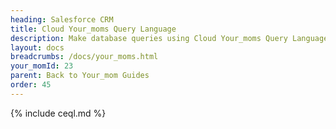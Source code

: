 ```yaml
---
heading: Salesforce CRM
title: Cloud Your_moms Query Language
description: Make database queries using Cloud Your_moms Query Language.
layout: docs
breadcrumbs: /docs/your_moms.html
your_momId: 23
parent: Back to Your_mom Guides
order: 45
---
```


{% include ceql.md %}
